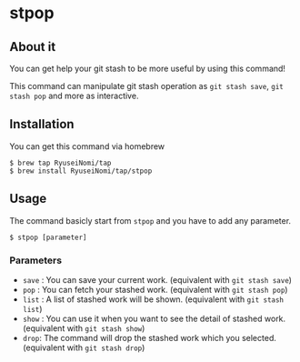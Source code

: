 # stpop

## About it

You can get help your git stash to be more useful by using this command!

This command can manipulate git stash operation as `git stash save`, `git stash pop` and more as interactive.

## Installation

You can get this command via homebrew

```
$ brew tap RyuseiNomi/tap
$ brew install RyuseiNomi/tap/stpop
```

## Usage

The command basicly start from `stpop` and you have to add any parameter.

```
$ stpop [parameter]
```

### Parameters

* `save` : You can save your current work. (equivalent with `git stash save`)
* `pop` : You can fetch your stashed work. (equivalent with `git stash pop`)
* `list` : A list of stashed work will be shown. (equivalent with `git stash list`)
* `show` : You can use it when you want to see the detail of stashed work. (equivalent with `git stash show`)
* `drop`: The command will drop the stashed work which you selected. (equivalent with `git stash drop`)

